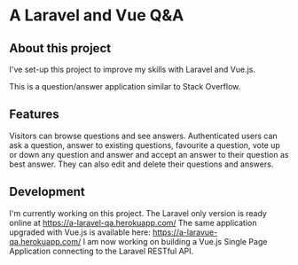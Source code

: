 # A Laravel and Vue Q&A

## About this project

I've set-up this project to improve my skills with Laravel and Vue.js. 

This is a question/answer application similar to Stack Overflow.

## Features

Visitors can browse questions and see answers. Authenticated users can ask a question, answer to existing questions, favourite a question, vote up or down any question and answer and accept an answer to their question as best answer. They can also edit and delete their questions and answers. 

## Development

I'm currently working on this project. 
The Laravel only version is ready online at https://a-laravel-qa.herokuapp.com/
The same application upgraded with Vue.js is available here: https://a-laravue-qa.herokuapp.com/
I am now working on building a Vue.js Single Page Application connecting to the Laravel RESTful API. 

